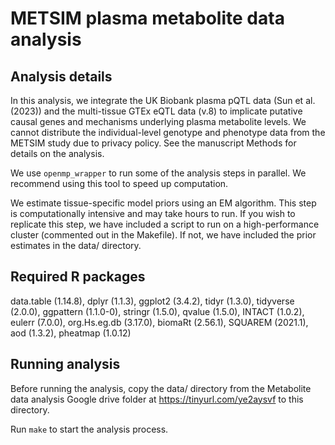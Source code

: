 # METSIM plasma metabolite data analysis


## Analysis details

In this analysis, we integrate the UK Biobank plasma pQTL data (Sun et al. (2023)) and the multi-tissue GTEx eQTL data (v.8) to implicate putative causal genes and mechanisms underlying plasma metabolite levels. We cannot distribute the individual-level genotype and phenotype data from the METSIM study due to privacy policy. See the manuscript Methods for details on the analysis.

We use ```openmp_wrapper``` to run some of the analysis steps in parallel. We recommend using this tool to speed up computation.

We estimate tissue-specific model priors using an EM algorithm. This step is computationally intensive and may take hours to run. If you wish to replicate this step, we have included a script to run on a high-performance cluster (commented out in the Makefile). If not, we have included the prior estimates in the data/ directory.

## Required R packages

data.table (1.14.8), dplyr (1.1.3), ggplot2 (3.4.2), tidyr (1.3.0), tidyverse (2.0.0), ggpattern (1.1.0-0), stringr (1.5.0), qvalue (1.5.0), INTACT (1.0.2), eulerr (7.0.0), org.Hs.eg.db (3.17.0), biomaRt (2.56.1), SQUAREM (2021.1), aod (1.3.2), pheatmap (1.0.12)

## Running analysis

Before running the analysis, copy the data/ directory from the Metabolite data analysis Google drive folder at https://tinyurl.com/ye2aysvf to this directory.

Run ```make``` to start the analysis process.


